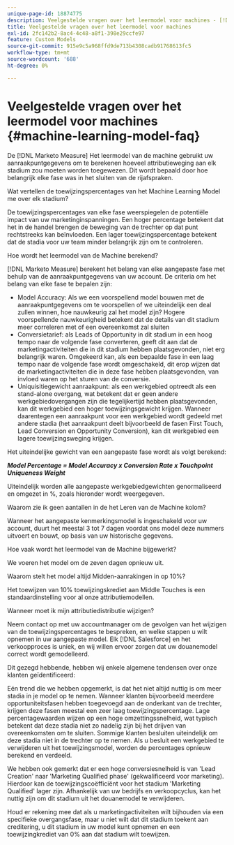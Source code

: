 ```yaml
---
unique-page-id: 18874775
description: Veelgestelde vragen over het leermodel voor machines - [!DNL Marketo Measure]
title: Veelgestelde vragen over het leermodel voor machines
exl-id: 2fc142b2-8ac4-4c48-a8f1-398e29ccfe97
feature: Custom Models
source-git-commit: 915e9c5a968ffd9de713b4308cadb91768613fc5
workflow-type: tm+mt
source-wordcount: '688'
ht-degree: 0%

---
```


# Veelgestelde vragen over het leermodel voor machines {#machine-learning-model-faq}

De [!DNL Marketo Measure] Het leermodel van de machine gebruikt uw aanraakpuntgegevens om te berekenen hoeveel attributieweging aan elk stadium zou moeten worden toegewezen. Dit wordt bepaald door hoe belangrijk elke fase was in het sluiten van de rijafspraken.

Wat vertellen de toewijzingspercentages van het Machine Learning Model me over elk stadium?

De toewijzingspercentages van elke fase weerspiegelen de potentiële impact van uw marketinginspanningen. Een hoger percentage betekent dat het in de handel brengen de beweging van de trechter op dat punt rechtstreeks kan beïnvloeden. Een lager toewijzingspercentage betekent dat de stadia voor uw team minder belangrijk zijn om te controleren.

Hoe wordt het leermodel van de Machine berekend?

[!DNL Marketo Measure] berekent het belang van elke aangepaste fase met behulp van de aanraakpuntgegevens van uw account. De criteria om het belang van elke fase te bepalen zijn:

* Model Accuracy: Als we een voorspellend model bouwen met de aanraakpuntgegevens om te voorspellen of we uiteindelijk een deal zullen winnen, hoe nauwkeurig zal het model zijn? Hogere voorspellende nauwkeurigheid betekent dat de details van dit stadium meer correleren met of een overeenkomst zal sluiten
* Conversietarief: als Leads of Opportunity in dit stadium in een hoog tempo naar de volgende fase converteren, geeft dit aan dat de marketingactiviteiten die in dit stadium hebben plaatsgevonden, niet erg belangrijk waren. Omgekeerd kan, als een bepaalde fase in een laag tempo naar de volgende fase wordt omgeschakeld, dit erop wijzen dat de marketingactiviteiten die in deze fase hebben plaatsgevonden, van invloed waren op het sturen van de conversie.
* Uniquisitiegewicht aanraakpunt: als een werkgebied optreedt als een stand-alone overgang, wat betekent dat er geen andere werkgebiedovergangen zijn die tegelijkertijd hebben plaatsgevonden, kan dit werkgebied een hoger toewijzingsgewicht krijgen. Wanneer daarentegen een aanraakpunt voor een werkgebied wordt gedeeld met andere stadia (het aanraakpunt deelt bijvoorbeeld de fasen First Touch, Lead Conversion en Opportunity Conversion), kan dit werkgebied een lagere toewijzingsweging krijgen.

Het uiteindelijke gewicht van een aangepaste fase wordt als volgt berekend:

**_Model Percentage = Model Accuracy x Conversion Rate x Touchpoint Uniqueness Weight_**

Uiteindelijk worden alle aangepaste werkgebiedgewichten genormaliseerd en omgezet in %, zoals hieronder wordt weergegeven.

Waarom zie ik geen aantallen in de het Leren van de Machine kolom?

Wanneer het aangepaste kenmerkingsmodel is ingeschakeld voor uw account, duurt het meestal 3 tot 7 dagen voordat ons model deze nummers uitvoert en bouwt, op basis van uw historische gegevens.

Hoe vaak wordt het leermodel van de Machine bijgewerkt?

We voeren het model om de zeven dagen opnieuw uit.

Waarom stelt het model altijd Midden-aanrakingen in op 10%?

Het toewijzen van 10% toewijzingskrediet aan Middle Touches is een standaardinstelling voor al onze attributiemodellen.

Wanneer moet ik mijn attributiedistributie wijzigen?

Neem contact op met uw accountmanager om de gevolgen van het wijzigen van de toewijzingspercentages te bespreken, en welke stappen u wilt opnemen in uw aangepaste model. Elk [!DNL Salesforce] en het verkoopproces is uniek, en wij willen ervoor zorgen dat uw douanemodel correct wordt gemodelleerd.

Dit gezegd hebbende, hebben wij enkele algemene tendensen over onze klanten geïdentificeerd:

Eén trend die we hebben opgemerkt, is dat het niet altijd nuttig is om meer stadia in je model op te nemen. Wanneer klanten bijvoorbeeld meerdere opportuniteitsfasen hebben toegevoegd aan de onderkant van de trechter, krijgen deze fasen meestal een zeer laag toewijzingspercentage. Lage percentagewaarden wijzen op een hoge omzettingssnelheid, wat typisch betekent dat deze stadia niet zo nadelig zijn bij het drijven van overeenkomsten om te sluiten. Sommige klanten besluiten uiteindelijk om deze stadia niet in de trechter op te nemen. Als u besluit een werkgebied te verwijderen uit het toewijzingsmodel, worden de percentages opnieuw berekend en verdeeld.

We hebben ook gemerkt dat er een hoge conversiesnelheid is van &#39;Lead Creation&#39; naar &#39;Marketing Qualified phase&#39; (gekwalificeerd voor marketing). Hierdoor kan de toewijzingscoëfficiënt voor het stadium &#39;Marketing Qualified&#39; lager zijn. Afhankelijk van uw bedrijfs en verkoopcyclus, kan het nuttig zijn om dit stadium uit het douanemodel te verwijderen.

Houd er rekening mee dat als u marketingactiviteiten wilt bijhouden via een specifieke overgangsfase, maar u niet wilt dat dit stadium toekent aan creditering, u dit stadium in uw model kunt opnemen en een toewijzingkrediet van 0% aan dat stadium wilt toewijzen.
